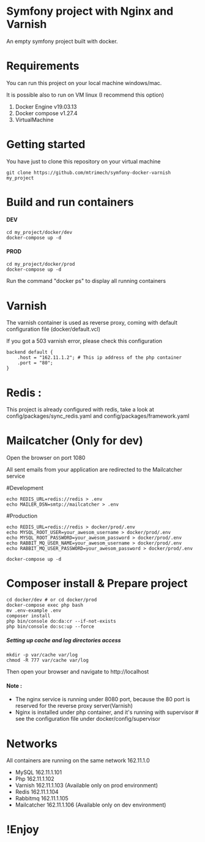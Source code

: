 # Symfony project with Nginx and Varnish

An empty symfony project built with docker.

# Requirements

You can run this project on your local machine windows/mac.

It is possible also to run on VM linux (I recommend this option)

1. Docker Engine v19.03.13
2. Docker compose v1.27.4
3. VirtualMachine

# Getting started
You have just to clone this repository on your virtual machine

    git clone https://github.com/mtrimech/symfony-docker-varnish my_project
    
# Build and run containers
    
#### DEV
    
    cd my_project/docker/dev
    docker-compose up -d 

#### PROD
    
    cd my_project/docker/prod
    docker-compose up -d 
    
Run the command "docker ps" to display all running containers

# Varnish
The varnish container is used as reverse proxy, coming with default configuration file (docker/default.vcl)

If you got a 503 varnish error, please check this configuration

    backend default {
        .host = "162.11.1.2"; # This ip address of the php container
        .port = "80";
    } 
    
# Redis :
    
This project is already configured with redis, take a look at config/packages/sync_redis.yaml and config/packages/framework.yaml

# Mailcatcher (Only for dev)

Open the browser on port 1080

All sent emails from your application are redirected to the Mailcatcher service

#Development

    echo REDIS_URL=redis://redis > .env
    echo MAILER_DSN=smtp://mailcatcher > .env

#Production

    echo REDIS_URL=redis://redis > docker/prod/.env
    echo MYSQL_ROOT_USER=your_awesom_username > docker/prod/.env
    echo MYSQL_ROOT_PASSWORD=your_awesom_password > docker/prod/.env
    echo RABBIT_MQ_USER_NAME=your_awesom_username > docker/prod/.env
    echo RABBIT_MQ_USER_PASSWORD=your_awesom_password > docker/prod/.env

    docker-compose up -d

# Composer install & Prepare project

    cd docker/dev # or cd docker/prod
    docker-compose exec php bash
    mv .env-example .env
    composer install
    php bin/console do:da:cr --if-not-exists
    php bin/console do:sc:up --force

##### Setting up cache and log directories access

    mkdir -p var/cache var/log
    chmod -R 777 var/cache var/log


Then open your browser and navigate to http://localhost

#### Note : 
* The nginx service is running under 8080 port, because the 80 port is reserved for the reverse proxy server(Varnish)
* Nginx is installed under php container, and it's running with supervisor # see the configuration file under docker/config/supervisor

# Networks

All containers are running on the same network 162.11.1.0

* MySQL 162.11.1.101
* Php 162.11.1.102
* Varnish 162.11.1.103 (Available only  on prod environment)
* Redis 162.11.1.104
* Rabbitmq 162.11.1.105
* Mailcatcher 162.11.1.106 (Available only on dev environment)

# !Enjoy
